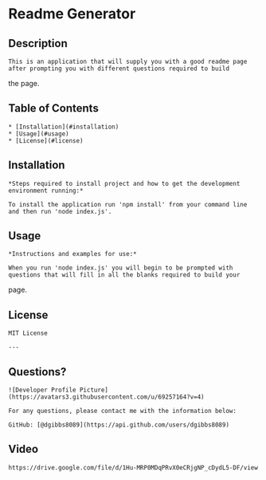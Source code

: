 # Readme Generator
## Description

    This is an application that will supply you with a good readme page after prompting you with different questions required to build
 the page.
## Table of Contents
    * [Installation](#installation)
    * [Usage](#usage)
    * [License](#license)

## Installation

    *Steps required to install project and how to get the development environment running:*

    To install the application run 'npm install' from your command line and then run 'node index.js'.

## Usage

    *Instructions and examples for use:*

    When you run 'node index.js' you will begin to be prompted with questions that will fill in all the blanks required to build your
page.

## License

    MIT License

    ---

## Questions?

    ![Developer Profile Picture](https://avatars3.githubusercontent.com/u/69257164?v=4)

    For any questions, please contact me with the information below:

    GitHub: [@dgibbs8089](https://api.github.com/users/dgibbs8089)
    
## Video 
    
    https://drive.google.com/file/d/1Hu-MRP0MDqPRvX0eCRjgNP_cDydL5-DF/view
